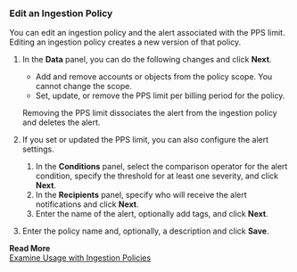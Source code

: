 ### Edit an Ingestion Policy
You can edit an ingestion policy and the alert associated with the PPS limit. Editing an ingestion policy creates a new version of that policy.

1. In the **Data** panel, you can do the following changes and click **Next**.

    * Add and remove accounts or objects from the policy scope. You cannot change the scope.
    * Set, update, or remove the PPS limit per billing period for the policy.
    
    Removing the PPS limit dissociates the alert from the ingestion policy and deletes the alert.
2. If you set or updated the PPS limit, you can also configure the alert settings.

    1. In the **Conditions** panel, select the comparison operator for the alert condition, specify the threshold for at least one severity, and click **Next**.
    2. In the **Recipients** panel,  specify who will receive the alert notifications and click **Next**.
    3. Enter the name of the alert, optionally add tags, and click **Next**.
3.	Enter the policy name and, optionally, a description and click **Save**.

**Read More**<br/>
[Examine Usage with Ingestion Policies](https://docs.wavefront.com/ingestion_policies.html)
